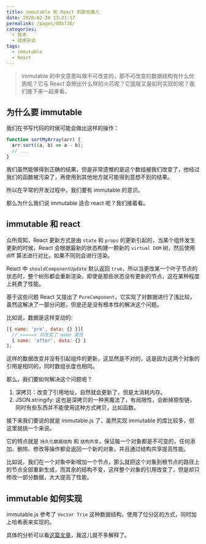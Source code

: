 ```yaml
---
title: immutable 和 React 的那些事儿
date: 2020-02-20 13:21:17
permalink: /pages/08b736/
categories:
  - 技术
  - 技术杂谈
tags:
  - immutable
  - React
---
```


> immutable 的中文意思叫做不可改变的，那不可改变的数据结构有什么优势呢？它与 React 会擦出什么样的火花呢？它底层又是如何实现的呢？我们接下来一起来看。

## 为什么要 immutable

我们在书写代码的时候可能会做出这样的操作：

```js
function sortMyArray(arr) {
  arr.sort((a, b) => a - b);
  // ...
}
```

我们虽然能够得到正确的结果，但是非常遗憾的是这个数组被我们改变了，他经过我们的函数被污染了，再使用到其他地方就可能得到意想不到的结果。

所以在平常的开发过程中，我们要有 immutable 的意识。

那么为什么我们说 immutable 适合 react 呢？我们接着看。

## immutable 和 react

众所周知，React 更新方式是由 `state` 和 `props` 的更新引起的，当某个组件发生更新的时候，React 会根据最新的状态构建一颗新的 `virtual DOM` 树，然后使用 diff 算法进行对比，如果不同则会进行渲染。

React 中 `shouldComponentUpdate` 默认返回 `true`，所以当更改某一个叶子节点的状态时，整个树形都会重新渲染，即使是那些状态没有更新的节点，这在某种程度上耗费了性能。

基于这些问题 React 又提出了 `PureComponent`，它实现了对数据进行了浅比较，虽然这解决了一部分问题，但是还是没有根本性的解决这个问题。

比如说，数据是这样变动的:

```js
[{ name: 'pre', data: {} }][
  // =====> 只改变了 name 属性
  { name: 'after', data: {} }
];
```

这样的数据改变并没有引起组件的更新，这显然是不对的，这是因为这两个对象的引用是相同的，同时数组长度也相同。

那么，我们要如何解决这个问题呢？

1. 深拷贝：改变了引用地址，自然就会更新了，但是太消耗内存。
2. JSON.stringify: 这也是深拷贝的一种黑魔法了，有局限性，会断掉原型链，同时有些东西并不能使用这种方式拷贝，比如函数。

接下来我们要说的就是 immutable.js 了，虽然实现 immutable 的库比较多，但这里就挑一个来说。

它的特点就是 `持久化数据结构` 和 `结构共享`，保证每一个对象都是不可变的，任何添加、删除、修改等操作都会返回一个新的对象，并且通过结构共享提高性能。

比如说，我们在一个对象中新增加一个节点，那么就把这个对象到根节点的路径上的节点全部重新生成，而其余的结构不变，这样整个对象的引用改变了，但是却只修改一部分数据，大大提高了性能。

## immutable 如何实现

immutable.js 参考了 `Vector Trie` 这种数据结构，使用了位分区的方式，同时加上哈希表来实现的。

具体的分析可以看[这篇文章](https://segmentfault.com/a/1190000016404944)，我这儿就不多解释了。
